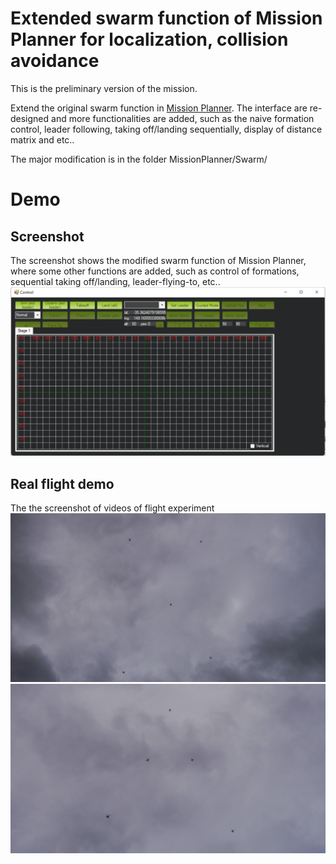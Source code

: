 # Extended swarm function of Mission Planner for localization, collision avoidance

This is the preliminary version of the mission.

Extend the original swarm function in [Mission Planner](https://github.com/ArduPilot/MissionPlanner). The interface are re-designed and more functionalities are added, such as the naive formation control, leader following, taking off/landing sequentially, display of distance matrix and etc.. 

The major modification is in the folder MissionPlanner/Swarm/

# Demo

## Screenshot

The screenshot shows the modified swarm function of Mission Planner, where some other functions are added, such as control of formations, sequential taking off/landing, leader-flying-to, etc..
![](Figure/screenshot.png)


## Real flight demo
The the screenshot of videos of flight experiment
![](Figure/demo1.png)
![](Figure/demo2.png)


